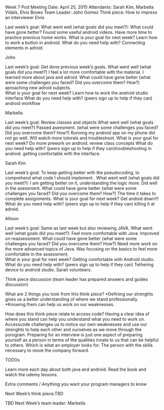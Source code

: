 Week 7 Pod Meeting Date: April 25, 2015 Attendants: Sarah Kim, Marbella Vidals, Elvis Boves Team Leader: John Gomez Think piece: How to impress an interviewer
Elvis

Last week’s goal:
What went well (what goals did you meet?): What could have gone better? Found some useful android videos. 
Have more time to practice previous home works. 
What is your goal for next week? Learn how to work a button in android. 
What do you need help with? Connecting elements in adroid.

John

Last week’s goal: Get done previous week’s goals. 
What went well (what goals did you meet?) I feel a lot more comfortable with the material. I learned more about java and adroid.
What could have gone better (what were some challenges you faced? Did you overcome them? How?) aproaching new adroid subjects.  
What is your goal for next week? Learn how to work the android studio interface
What do you need help with? (peers sign up to help if they can) android workflow

Marbella

Last week’s goal: Review classes and objects 
What went well (what goals did you meet?) Passed aseesment. 
(what were some challenges you faced? Did you overcome them? How?) Running my android app on my phone did not go well. Will watch more tutorals and troubleshoot. 
What is your goal for next week? Do more prework on android. review class concepts 
What do you need help with? (peers sign up to help if they can)troubleshooting in android. getting comfortable with the interface. 

Sarah Kim

Last week’s goal: To keep getting better with the pseudocoding, to comprehend what code I should implement . 
What went well (what goals did you meet?): I am getting better on it, understanding the logic more. Did well in the asessment.
What could have gone better (what were some challenges you faced? Did you overcome them? How?) The time it takes to complete assignments.
What is your goal for next week? Get andoid down!!! 
What do you need help with? (peers sign up to help if they can) killing it at adroid.

Allison

Last week’s goal: Same as last week but also reviewing JAVA. 
What went well (what goals did you meet?): Feel more comfortable with Java. Improved on reassessment. 
What could have gone better (what were some challenges you faced? Did you overcome them? How?) Need more work on the more advanced topics of Java. Was focusing on the basics to feel more comfortable in the assessment.  
What is your goal for next week? Getting comfortable with Android studio. 
What do you need help with? (peers sign up to help if they can) Tethering device to android studio. Sarah volunteers.

Think piece discussion (team leader has prepared answers and guides discussion)

What are 2 things you took from this think piece?
*Defining our strenghts gives us a better understanding of where we stand professionally. 
*Knowing them can help us work on our weaknesses.

How does this think piece relate to access code?
Having a clear idea of where you stand can help you understand what you need to work on. Accesscode challenges us to notice our own weaknesses and use our strenghts to help each other and ourselves as we move through the porogram. Preparing for an interview is just one aspect of preparing yourself as a person in terms of the qualities innate to us that can be helpful to others. Which is what an employer looks for. The person with the skills necessary to move the company forward. 

TODOs

Learn more each day about both java and android. Read the book and watch the udemy lessons. 

Extra comments / Anything you want your program managers to know

Next Week’s think piece:TBD

TBD Next Week’s team leader: Marbella
